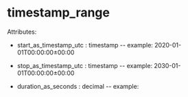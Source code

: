 # timestamp_range

Attributes:

* start_as_timestamp_utc : timestamp -- example: 2020-01-01T00:00:00±00:00

* stop_as_timestamp_utc : timestamp -- example: 2030-01-01T00:00:00±00:00

* duration_as_seconds : decimal -- example:
